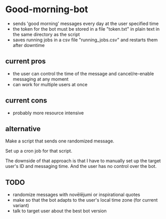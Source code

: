 # Good-morning-bot

- sends 'good morning' messages every day at the user specified time
- the token for the bot must be stored in a file "token.txt" in plain text in the same directory as the script
- saves running jobs in a csv file "running_jobs.csv" and restarts them after downtime

## current pros

- the user can control the time of the message and cancel/re-enable messaging at any moment
- can work for multiple users at once

## current cons

- probably more resource intensive

## alternative

Make a script that sends one randomized message.

Set up a cron job for that script.

The downside of that approach is that I have to manually set up the
target user's ID and messaging time. And the user has no control 
over the bot.

## TODO 

- randomize messages with novēlējumi or inspirational quotes
- make so that the bot adapts to the user's local time zone (for current variant)
- talk to target user about the best bot version
